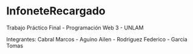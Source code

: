 # InfoneteRecargado
Trabajo Práctico Final - Programación Web 3 - UNLAM

Integrantes:
Cabral Marcos - Aguino Ailen - Rodriguez Federico - Garcia Tomas
